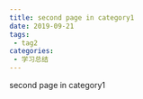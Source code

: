 ```yaml
---
title: second page in category1
date: 2019-09-21
tags:
 - tag2
categories:
 - 学习总结
---
```


second page in category1